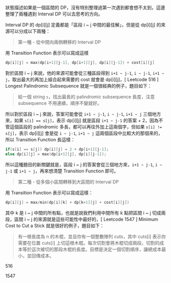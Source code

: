 

狀態描述如果是一個區間的 DP，沒有特別整理過第一次遇到都會想不太到，這邊整理了兩種遇到 Interval DP 可以去思考的方向。

Interval DP 的 dp[i][j] 定義都是「區段 i ~ j 中間的最佳解」，但是從 dp[i][j] 的來源可以分成以下兩種：

> 第一種 - 從中間向兩側轉移的 Interval DP

用 Transition Function 表示可以寫成這樣

```cpp
dp[i][j] = max(dp[i+1][j-1], dp[i+1][j], dp[i][j-1]) + cost[i][j]
```

對於區間 i ~ j 來說，他的來源可能會從三種區段得到 `i+1 ~ j-1`, `i ~ j-1`, `i+1 ~ j`，取出最大的再加上組合起來需要的 cost 就會是 dp[i][j]，[ Leetcode 516 ] Longest Palindromic Subsequence 就是一個很經典的例子，題目如下：

> 給一個 string `s`，找出最長的 palindromic subsequence 長度，注意 subsequence 不用連續，順序不變就好。

所以對於區段 i ~ j 來說，答案可能會從 `i+1 ~ j-1`, `i ~ j-1`, `i+1 ~ j` 三個地方來，如果 `s[i] == s[j]`，表示 dp[i][j] 就是區段 `i+1 ~ j-1` 的答案 + 2，因為不管這個區段的 palindromic 多長，都可以再往外加上這兩個字，但如果 `s[i] != s[j]`，表示 dp[i][j] 會是從 `i ~ j-1`, `i+1 ~ j` 這兩個區段中比較大的那個來的，所以 Transition Function 長這樣：

```cpp
if(s[i] == s[j]) dp[i][j] = 2 + dp[i+1][j-1];
else dp[i][j] = max(dp[i+1][j], dp[i][j-1]);
```

所以這種題目的新關鍵就是，區段 i ~ j 的答案會從三個地方來，`i+1 ~ j-1`, `i ~ j-1` 或 `i+1 ~ j`，再來想清楚 Transition Function 即可。

> 第二種 - 從多個小區間轉移到大區間的 Interval DP

用 Transition Function 表示可以寫成這樣：

```cpp
dp[i][j] = max/min(dp[i][k] + dp[k+1][j] + cost[i][j])
```

其中 k 是 i ~ j 中間的所有點，也就是說我們利用中間所有 k 點把區間 i ~ j 切成兩段，區間 i ~ j 的來源就是這些可能性中最好的，[ Leetcode 1547 ] Minimum Cost to Cut a Stick 就是很好的例子，題目如下：

> 有一根長度為 n 的木棍，並且你有一個整數陣列 cuts，其中 cuts[i] 表示你需要在位置 cuts[i] 上切這根木棍。每次切割會將木棍切成兩段，切割的成本等於這次被切的那段木棍的長度。目標是決定一個切割順序，讓總成本最小，並回傳成本。







516



1547
